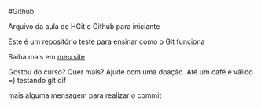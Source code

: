 #Github

Arquivo da aula de HGit e Github para iniciante

Este é um repositório teste para ensinar como o Git funciona

Saiba mais em [meu site](http://pegadinhadomalandro.com.br)

Gostou do curso? Quer mais? Ajude com uma doação. Até um café é válido =)
testando git dif

mais alguma mensagem para realizar o commit
